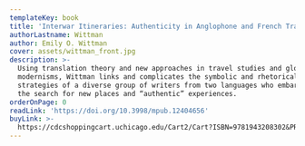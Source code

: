 ```yaml
---
templateKey: book
title: 'Interwar Itineraries: Authenticity in Anglophone and French Travel Writing'
authorLastname: Wittman
author: Emily O. Wittman
cover: assets/wittman_front.jpg
description: >-
  Using translation theory and new approaches in travel studies and global
  modernisms, Wittman links and complicates the symbolic and rhetorical
  strategies of a diverse group of writers from two languages who embarked on
  the search for new places and “authentic” experiences.
orderOnPage: 0
readLink: 'https://doi.org/10.3998/mpub.12404656'
buyLink: >-
  https://cdcshoppingcart.uchicago.edu/Cart2/Cart?ISBN=9781943208302&PRESS=amherst
---
```


